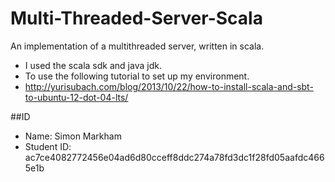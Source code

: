 # Multi-Threaded-Server-Scala
An implementation of a multithreaded server, written in scala.

* I used the scala sdk and java jdk.
* To use the following tutorial to set up my environment.
* http://yurisubach.com/blog/2013/10/22/how-to-install-scala-and-sbt-to-ubuntu-12-dot-04-lts/

##ID
* Name: Simon Markham
* Student ID: ac7ce4082772456e04ad6d80cceff8ddc274a78fd3dc1f28fd05aafdc4665e1b

